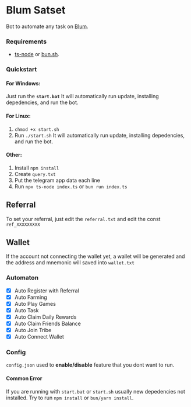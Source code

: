 # Blum Satset

Bot to automate any task on [Blum](https://t.me/BlumCryptoBot).

### Requirements

- [ts-node](https://typestrong.org/ts-node/) or [bun.sh](https://bun.sh/).

### Quickstart

#### For Windows:

Just run the **`start.bat`**
It will automatically run update, installing depedencies, and run the bot.

#### For Linux:

1. `chmod +x start.sh`
2. Run `./start.sh`
   It will automatically run update, installing depedencies, and run the bot.

#### Other:

1. Install `npm install`
2. Create `query.txt`
3. Put the telegram app data each line
4. Run `npx ts-node index.ts` or `bun run index.ts`

## Referral

To set your referral, just edit the `referral.txt` and edit the const `ref_XXXXXXXXX`

## Wallet

If the account not connecting the wallet yet, a wallet will be generated and the address and mnemonic will saved into `wallet.txt`

### Automaton

- [x] Auto Register with Referral
- [x] Auto Farming
- [x] Auto Play Games
- [x] Auto Task
- [x] Auto Claim Daily Rewards
- [x] Auto Claim Friends Balance
- [x] Auto Join Tribe
- [x] Auto Connect Wallet

### Config

`config.json` used to **enable/disable** feature that you dont want to run.

#### Common Error

If you are running with `start.bat` or `start.sh` usually new depedencies not installed. Try to run `npm install` or `bun/yarn install`.
